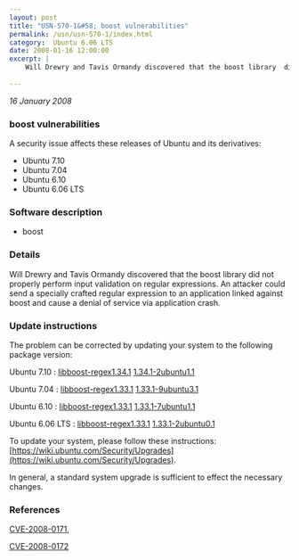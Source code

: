 ```yaml
---
layout: post
title: "USN-570-1&#58; boost vulnerabilities"
permalink: /usn/usn-570-1/index.html
category:  Ubuntu 6.06 LTS
date: 2008-01-16 12:00:00
excerpt: |
    Will Drewry and Tavis Ormandy discovered that the boost library  did not properly perform input validation on regular expressions. An attacker could send a specially crafted regular expression to an application linked against boost and cause a denial of service via application crash. 
    
--- 
```

 
 

*16 January 2008*

### boost vulnerabilities

A security issue affects these releases of Ubuntu and its derivatives:

* Ubuntu 7.10
* Ubuntu 7.04
* Ubuntu 6.10
* Ubuntu 6.06 LTS

### Software description

* boost 

### Details

Will Drewry and Tavis Ormandy discovered that the boost library did not properly perform input validation on regular expressions. An attacker could send a specially crafted regular expression to an application linked against boost and cause a denial of service via application crash. 

### Update instructions

The problem can be corrected by updating your system to the following package version:

Ubuntu 7.10
 : [libboost-regex1.34.1](https://launchpad.net/ubuntu/+source/boost) <span> [1.34.1-2ubuntu1.1](https://launchpad.net/ubuntu/+source/boost/1.34.1-2ubuntu1.1) </span> 

Ubuntu 7.04
 : [libboost-regex1.33.1](https://launchpad.net/ubuntu/+source/boost) <span> [1.33.1-9ubuntu3.1](https://launchpad.net/ubuntu/+source/boost/1.33.1-9ubuntu3.1) </span> 

Ubuntu 6.10
 : [libboost-regex1.33.1](https://launchpad.net/ubuntu/+source/boost) <span> [1.33.1-7ubuntu1.1](https://launchpad.net/ubuntu/+source/boost/1.33.1-7ubuntu1.1) </span> 

Ubuntu 6.06 LTS
 : [libboost-regex1.33.1](https://launchpad.net/ubuntu/+source/boost) <span> [1.33.1-2ubuntu0.1](https://launchpad.net/ubuntu/+source/boost/1.33.1-2ubuntu0.1) </span> 

To update your system, please follow these instructions: [https://wiki.ubuntu.com/Security/Upgrades](https://wiki.ubuntu.com/Security/Upgrades).

In general, a standard system upgrade is sufficient to effect the necessary changes. 

### References

 
 [CVE-2008-0171](http://people.ubuntu.com/~ubuntu-security/cve/CVE-2008-0171), 

 [CVE-2008-0172](http://people.ubuntu.com/~ubuntu-security/cve/CVE-2008-0172)
 


